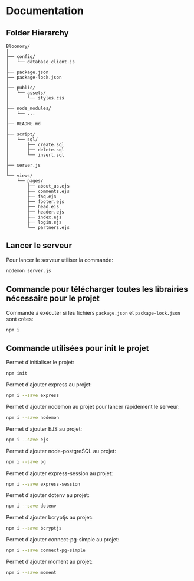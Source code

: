 # Documentation

## Folder Hierarchy

```
Bloonory/
│
├── config/
│   └── database_client.js
│
├── package.json
├── package-lock.json
│
├── public/
│   └── assets/
│       └── styles.css
│
├── node_modules/
│   └── ...
│
├── README.md
│
├── script/
│   └── sql/
│       ├── create.sql
│       ├── delete.sql
│       └── insert.sql
│
├── server.js
│
└── views/
    └── pages/
        ├── about_us.ejs
        ├── comments.ejs
        ├── faq.ejs
        ├── footer.ejs
        ├── head.ejs
        ├── header.ejs
        ├── index.ejs
        ├── login.ejs
        └── partners.ejs
```

## Lancer le serveur 

Pour lancer le serveur utiliser la commande:
```sh
nodemon server.js
```

## Commande pour télécharger toutes les librairies nécessaire pour le projet

Commande à exécuter si les fichiers `package.json` et `package-lock.json` sont crées:
```sh
npm i
```

## Commande utilisées pour init le projet

Permet d'initialiser le projet:
```sh
npm init
```

Permet d'ajouter express au projet:
```sh
npm i --save express
```

Permet d'ajouter nodemon au projet pour lancer rapidement le serveur:
```sh
npm i --save nodemon
```

Permet d'ajouter EJS au projet:
```sh
npm i --save ejs
```

Permet d'ajouter node-postgreSQL au projet:
```sh
npm i --save pg
```

Permet d'ajouter express-session au projet:
```sh
npm i --save express-session
```

Permet d'ajouter dotenv au projet:
```sh
npm i --save dotenv
```

Permet d'ajouter bcryptjs au projet:
```sh
npm i --save bcryptjs
```

Permet d'ajouter connect-pg-simple au projet:
```sh
npm i --save connect-pg-simple
```

Permet d'ajouter moment au projet:
```sh
npm i --save moment
```
